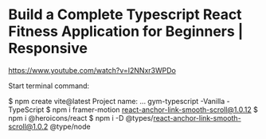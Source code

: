 # Build a Complete Typescript React Fitness Application for Beginners | Responsive

https://www.youtube.com/watch?v=I2NNxr3WPDo


Start terminal command:

$ npm create vite@latest
Project name: ... gym-typescript
-Vanilla
-TypeScript
$ npm i framer-motion react-anchor-link-smooth-scroll@1.0.12
$ npm i @heroicons/react
$ npm i -D @types/react-anchor-link-smooth-scroll@1.0.2 @type/node


